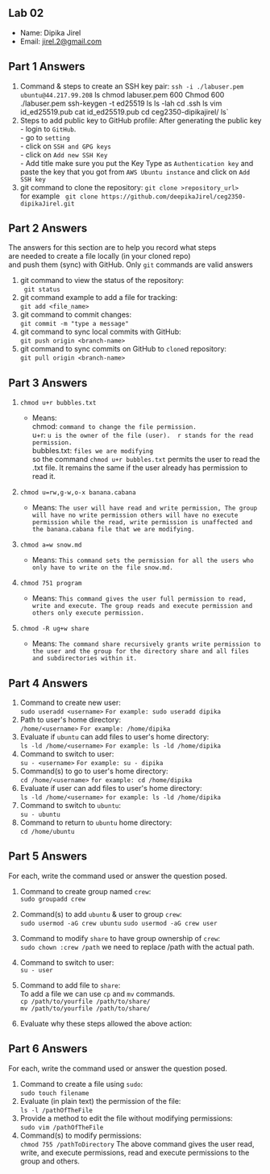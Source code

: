## Lab 02

- Name: Dipika Jirel
- Email: jirel.2@gmail.com

## Part 1 Answers

1. Command & steps to create an SSH key pair:
       `ssh -i ./labuser.pem ubuntu@44.217.99.208`
        ls
       chmod labuser.pem 600
       Chmod 600 ./labuser.pem
       ssh-keygen -t ed25519
       ls
       ls -lah
       cd .ssh
       ls
       vim id_ed25519.pub
       cat id_ed25519.pub
       cd ceg2350-dipikajirel/
       ls`
2. Steps to add public key to GitHub profile:
       After generating the public key </br>
       - login to `GitHub`.</br>
       - go to `setting`</br>
       - click on `SSH and GPG keys`</br>
       - click on `Add new SSH Key`</br>
       - Add title make sure you put the Key Type as `Authentication key` and paste the key that you got from `AWS Ubuntu instance` and click on `Add SSH key`</br>
3. git command to clone the repository: 
       `git clone >repository_url>`</br>
        for example ` git clone https://github.com/deepikaJirel/ceg2350-dipikaJirel.git`
  
## Part 2 Answers

The answers for this section are to help you record what steps  
are needed to create a file locally (in your cloned repo)  
and push them (sync) with GitHub.  Only `git` commands are 
valid answers

1. git command to view the status of the repository: </br>
       ` git status`
2. git command example to add a file for tracking: </br>
    `git add <file_name>`
3. git command to commit changes: </br>
    `git commit -m "type a message"` 
4. git command to sync local commits with GitHub: </br>
    `git push origin <branch-name>`
5. git command to sync commits on GitHub to `clone`d repository: </br>
    `git pull origin <branch-name>`


## Part 3 Answers

1. `chmod u+r bubbles.txt`
    - Means:</br>
              chmod: `command to change the file permission.`</br>
              u+r: `u is the owner of the file (user).  r stands for the read permission.`</br>
              bubbles.txt: `files we are modifying`</br>
      so the command `chmod u+r bubbles.txt` permits the user to read the .txt file. It remains the same if the user already has permission to read it. 
                                   
2. `chmod u=rw,g-w,o-x banana.cabana`
    - Means: `The user will have read and write permission, The group will have no write permission others will have no execute permission while the read, write permission is unaffected and the banana.cabana file that we are modifying.`
3. `chmod a=w snow.md`
    - Means: `This command sets the permission for all the users who only have to write on the file snow.md. `
4. `chmod 751 program`
    - Means: `This command gives the user full permission to read, write and execute. The group reads and execute permission and others only execute permission.`
5. `chmod -R ug+w share`
    - Means: `The command share recursively grants write permission to the user and the group for the directory share and all files and subdirectories within it.`      

## Part 4 Answers

1. Command to create new user: </br>
       `sudo useradd <username>` `For example: sudo useradd dipika`
2. Path to user's home directory: </br>
       `/home/<username>` `For example: /home/dipika`
3. Evaluate if `ubuntu` can add files to user's home directory:</br>
       `ls -ld /home/<username>` `For example: ls -ld /home/dipika`
4. Command to switch to user:</br>
       `su - <username>` `For example: su - dipika`
5. Command(s) to go to user's home directory:</br>
       `cd /home/<username>` `for example: cd /home/dipika`
6. Evaluate if user can add files to user's home directory:</br>
       `ls -ld /home/<username>` `for example: ls -ld /home/dipika`
7. Command to switch to `ubuntu`:</br>
       `su - ubuntu`
8. Command to return to `ubuntu` home directory: </br>
       `cd /home/ubuntu`

## Part 5 Answers

For each, write the command used or answer the question posed.

1. Command to create group named `crew`:</br>
       `sudo groupadd crew`
2. Command(s) to add `ubuntu` & user to group `crew`:</br>
       `sudo usermod -aG crew ubuntu`
       `sudo usermod -aG crew user`
3. Command to modify `share` to have group ownership of `crew`:</br>
       `sudo chown :crew /path`  we need to replace /path with the actual path.
4. Command to switch to user:</br>
       `su - user`
5. Command to add file to `share`:</br>
       To add a file we can use `cp` and `mv` commands. </br>
       `cp /path/to/yourfile /path/to/share/`</br>
       `mv /path/to/yourfile /path/to/share/`

6. Evaluate why these steps allowed the above action:

## Part 6 Answers

For each, write the command used or answer the question posed.

1. Command to create a file using `sudo`:</br>
       `sudo touch filename`
2. Evaluate (in plain text) the permission of the file: </br>
       `ls -l /pathOfTheFile`
3. Provide a method to edit the file without modifying permissions: </br>
       `sudo vim /pathOfTheFile`
4. Command(s) to modify permissions:</br>
       `chmod 755 /pathToDirectory`
   The above command gives the user read, write, and execute permissions, read and execute permissions to the group and others.

